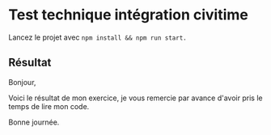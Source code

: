 # Test technique intégration civitime

Lancez le projet avec `npm install && npm run start.`

## Résultat

Bonjour,

Voici le résultat de mon exercice, je vous remercie par avance d'avoir pris le temps de lire mon code.

Bonne journée.
